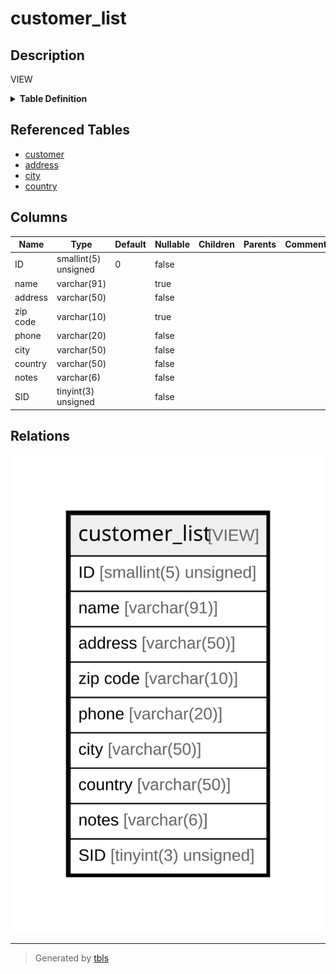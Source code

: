 # customer_list

## Description

VIEW

<details>
<summary><strong>Table Definition</strong></summary>

```sql
CREATE VIEW customer_list AS (select `cu`.`customer_id` AS `ID`,concat(`cu`.`first_name`,' ',`cu`.`last_name`) AS `name`,`a`.`address` AS `address`,`a`.`postal_code` AS `zip code`,`a`.`phone` AS `phone`,`sakila`.`city`.`city` AS `city`,`sakila`.`country`.`country` AS `country`,if(`cu`.`active`,'active','') AS `notes`,`cu`.`store_id` AS `SID` from (((`sakila`.`customer` `cu` join `sakila`.`address` `a` on((`cu`.`address_id` = `a`.`address_id`))) join `sakila`.`city` on((`a`.`city_id` = `sakila`.`city`.`city_id`))) join `sakila`.`country` on((`sakila`.`city`.`country_id` = `sakila`.`country`.`country_id`))))
```

</details>

## Referenced Tables

- [customer](customer.md)
- [address](address.md)
- [city](city.md)
- [country](country.md)

## Columns

| Name | Type | Default | Nullable | Children | Parents | Comment |
| ---- | ---- | ------- | -------- | -------- | ------- | ------- |
| ID | smallint(5) unsigned | 0 | false |  |  |  |
| name | varchar(91) |  | true |  |  |  |
| address | varchar(50) |  | false |  |  |  |
| zip code | varchar(10) |  | true |  |  |  |
| phone | varchar(20) |  | false |  |  |  |
| city | varchar(50) |  | false |  |  |  |
| country | varchar(50) |  | false |  |  |  |
| notes | varchar(6) |  | false |  |  |  |
| SID | tinyint(3) unsigned |  | false |  |  |  |

## Relations

![er](customer_list.svg)

---

> Generated by [tbls](https://github.com/k1LoW/tbls)
